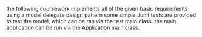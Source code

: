 the following coursework implements all of the given basic requirements using a model delegate design pattern
some simple Junit tests are provided to test the model, which can be ran via the test main class.
the main application can be run via the Application main class.